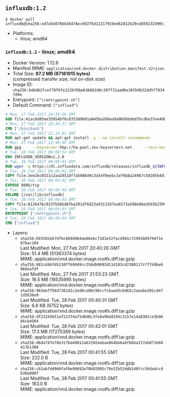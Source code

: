 ## `influxdb:1.2`

```console
$ docker pull influxdb@sha256:ed7a548766b36476ec69276d12217919ed62812b29cd859232d90c19abbf0b98
```

-	Platforms:
	-	linux; amd64

### `influxdb:1.2` - linux; amd64

-	Docker Version: 1.12.6
-	Manifest MIME: `application/vnd.docker.distribution.manifest.v2+json`
-	Total Size: **87.2 MB (87181915 bytes)**  
	(compressed transfer size, not on-disk size)
-	Image ID: `sha256:646d62fcef78f6fe222bf0be636682d6c397f31aa96e38fb9b32dd5f79347d9e`
-	Entrypoint: `["\/entrypoint.sh"]`
-	Default Command: `["influxd"]`

```dockerfile
# Mon, 27 Feb 2017 20:34:36 GMT
ADD file:41ac8d85ee35954bf6c8353d9681a045ba260aa9a96dbbded7bcd6e37ee49bea in / 
# Mon, 27 Feb 2017 20:34:37 GMT
CMD ["/bin/bash"]
# Mon, 27 Feb 2017 21:14:01 GMT
RUN apt-get update && apt-get install -y --no-install-recommends 		ca-certificates 		curl 		wget 	&& rm -rf /var/lib/apt/lists/*
# Mon, 27 Feb 2017 22:48:46 GMT
RUN gpg     --keyserver hkp://ha.pool.sks-keyservers.net     --recv-keys 05CE15085FC09D18E99EFB22684A14CF2582E0C5
# Tue, 28 Feb 2017 00:08:54 GMT
ENV INFLUXDB_VERSION=1.2.0
# Tue, 28 Feb 2017 00:09:01 GMT
RUN wget -q https://dl.influxdata.com/influxdb/releases/influxdb_${INFLUXDB_VERSION}_amd64.deb.asc &&     wget -q https://dl.influxdata.com/influxdb/releases/influxdb_${INFLUXDB_VERSION}_amd64.deb &&     gpg --batch --verify influxdb_${INFLUXDB_VERSION}_amd64.deb.asc influxdb_${INFLUXDB_VERSION}_amd64.deb &&     dpkg -i influxdb_${INFLUXDB_VERSION}_amd64.deb &&     rm -f influxdb_${INFLUXDB_VERSION}_amd64.deb*
# Tue, 28 Feb 2017 00:09:02 GMT
COPY file:3ee2bc0321c2aa2451df7a508649c3a54f0eebc1ef9b8a24967c58105b4d3160 in /etc/influxdb/influxdb.conf 
# Tue, 28 Feb 2017 00:09:02 GMT
EXPOSE 8086/tcp
# Tue, 28 Feb 2017 00:09:03 GMT
VOLUME [/var/lib/influxdb]
# Tue, 28 Feb 2017 00:09:03 GMT
COPY file:812647bc923fb58bd6fba201df6d23a9311547ea81f3a598e86e2b93b2399169 in /entrypoint.sh 
# Tue, 28 Feb 2017 00:09:03 GMT
ENTRYPOINT ["/entrypoint.sh"]
# Tue, 28 Feb 2017 00:09:04 GMT
CMD ["influxd"]
```

-	Layers:
	-	`sha256:693502eb7dfbc6b94964ae66ebc72d3e32facd981c72995b09794f1e87bac184`  
		Last Modified: Mon, 27 Feb 2017 20:40:26 GMT  
		Size: 51.4 MB (51363374 bytes)  
		MIME: application/vnd.docker.image.rootfs.diff.tar.gzip
	-	`sha256:081cd4bfd5210ff69949cc356db9693d11d103cd2380117cff7d4be6966eafdf`  
		Last Modified: Mon, 27 Feb 2017 21:53:23 GMT  
		Size: 18.5 MB (18535995 bytes)  
		MIME: application/vnd.docker.image.rootfs.diff.tar.gzip
	-	`sha256:983deff56d7362d1c2ed0ce80c90ccfc6aad3c6d65c2aeabe201cd471d5636e9`  
		Last Modified: Tue, 28 Feb 2017 00:40:31 GMT  
		Size: 6.8 KB (6752 bytes)  
		MIME: application/vnd.docker.image.rootfs.diff.tar.gzip
	-	`sha256:df23245651af22374af5d0d0c3fe8a9bdd194c3157e1da8301ce3b9686cb4504`  
		Last Modified: Tue, 28 Feb 2017 00:42:01 GMT  
		Size: 17.3 MB (17275389 bytes)  
		MIME: application/vnd.docker.image.rootfs.diff.tar.gzip
	-	`sha256:d6da787e78e31fba49812a61592aebae864bb6abfb6ba317ab871668417b1308`  
		Last Modified: Tue, 28 Feb 2017 00:41:55 GMT  
		Size: 222.0 B  
		MIME: application/vnd.docker.image.rootfs.diff.tar.gzip
	-	`sha256:cb1abfdd960faf6e99692e70b92005c79e32b52ddb1d8fcc56da4ccdb36e088f`  
		Last Modified: Tue, 28 Feb 2017 00:41:55 GMT  
		Size: 183.0 B  
		MIME: application/vnd.docker.image.rootfs.diff.tar.gzip
